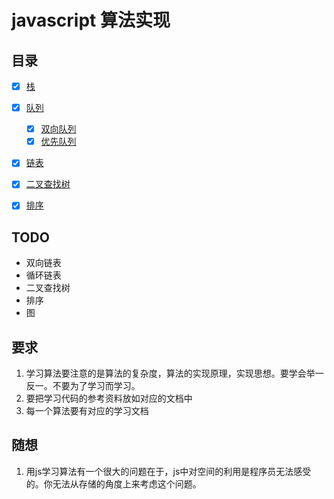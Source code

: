 # javascript 算法实现

## 目录

* [x] [栈](栈/stack.md)
* [x] [队列](队列/queue/queue.md)
    * [x] [双向队列](队列/deque/deque.md)
    * [x] [优先队列](队列/priorityQueue/priorityQueue.md)
* [x] [链表](链表/linkedList.md)
* [x] [二叉查找树](树/binarySearchTree/binarySearchTree.md)
* [x] [排序](排序)


## TODO

* 双向链表
* 循环链表
* 二叉查找树
* 排序
* 图



## 要求

1. 学习算法要注意的是算法的复杂度，算法的实现原理，实现思想。要学会举一反一。不要为了学习而学习。
2. 要把学习代码的参考资料放如对应的文档中
3. 每一个算法要有对应的学习文档


## 随想

1. 用js学习算法有一个很大的问题在于，js中对空间的利用是程序员无法感受的。你无法从存储的角度上来考虑这个问题。

